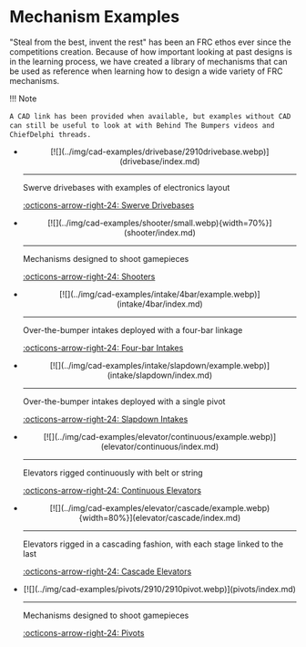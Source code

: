 <meta property="og:title" content="Mechanism Examples">
<meta property="og:type" content="website">
<meta property="og:url" content="https://www.frcdesign.org/cad-examples/">
<meta property="og:description" content="Our collection of various mechanism examples and deep dives">
<meta name="theme-color" content="#4CAE4F">
<meta name="twitter:card" content="summary_large_image">

# Mechanism Examples

"Steal from the best, invent the rest" has been an FRC ethos ever since the competitions creation. Because of how important looking at past designs is in the learning process, we have created a library of mechanisms that can be used as reference when learning how to design a wide variety of FRC mechanisms.

!!! Note

    A CAD link has been provided when available, but examples without CAD can still be useful to look at with Behind The Bumpers videos and ChiefDelphi threads.

<div class="grid cards" markdown>

-   <center>[![](../img/cad-examples/drivebase/2910drivebase.webp)](drivebase/index.md)</center>

    ---

    Swerve drivebases with examples of electronics layout
    
    [:octicons-arrow-right-24: Swerve Drivebases](drivebase/index.md)

-   <center>[![](../img/cad-examples/shooter/small.webp){width=70%}](shooter/index.md)</center>

    ---

    Mechanisms designed to shoot gamepieces
    
    [:octicons-arrow-right-24: Shooters](shooter/index.md)

-   <center>[![](../img/cad-examples/intake/4bar/example.webp)](intake/4bar/index.md)</center>

    ---

    Over-the-bumper intakes deployed with a four-bar linkage
    
    [:octicons-arrow-right-24: Four-bar Intakes](intake/4bar/index.md)

-   <center>[![](../img/cad-examples/intake/slapdown/example.webp)](intake/slapdown/index.md)</center>

    ---

    Over-the-bumper intakes deployed with a single pivot
    
    [:octicons-arrow-right-24: Slapdown Intakes](intake/slapdown/index.md)


-   <center>[![](../img/cad-examples/elevator/continuous/example.webp)](elevator/continuous/index.md)</center>

    ---

    Elevators rigged continuously with belt or string
    
    [:octicons-arrow-right-24: Continuous Elevators](elevator/continuous/index.md)


-   <center>[![](../img/cad-examples/elevator/cascade/example.webp){width=80%}](elevator/cascade/index.md)</center>

    ---

    Elevators rigged in a cascading fashion, with each stage linked to the last
    
    [:octicons-arrow-right-24: Cascade Elevators](elevator/cascade/index.md)


-   <center>[![](../img/cad-examples/pivots/2910/2910pivot.webp)](pivots/index.md)</center>

    ---

    Mechanisms designed to shoot gamepieces
    
    [:octicons-arrow-right-24: Pivots](pivots/index.md)


</div>

<br>